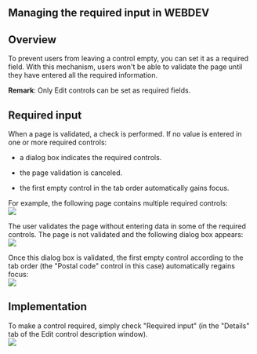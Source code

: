 
## Managing the required input in WEBDEV
			



<a name="NOTE1"></a>
<a name="NOTE1_1"></a>


## Overview
<a name="overview_ELTTEXTE000095"></a>
To prevent users from leaving a control empty, you can set it as a required field. With this mechanism, users won't be able to validate the page until they have entered all the required information.

**Remark**: Only Edit controls can be set as required fields.

<a name="NOTE2"></a>
<a name="NOTE2_1"></a>


## Required input
<a name="required_input_ELTTEXTE000119"></a>
When a page is validated, a check is performed. If no value is entered in one or more required controls:

- a dialog box indicates the required controls.

- the page validation is canceled.

- the first empty control in the tab order automatically gains focus.




For example, the following page contains multiple required controls:
<br>![](https://doc.pcsoft.fr/en-US/images/image.awp?langid=3&name=Formulaire.gif)


The user validates the page without entering data in some of the required controls. The page is not validated and the following dialog box appears:
<br>![](https://doc.pcsoft.fr/en-US/images/image.awp?langid=3&name=BoiteDialogueSaisieOblig.gif)


Once this dialog box is validated, the first empty control according to the tab order (the "Postal code" control in this case) automatically regains focus:
<br>![](https://doc.pcsoft.fr/en-US/images/image.awp?langid=3&name=Formulaire2.gif)


<a name="NOTE3"></a>
<a name="NOTE3_1"></a>


## Implementation
<a name="implementation_ELTTEXTE000143"></a>
To make a control required, simply check "Required input" (in the "Details" tab of the Edit control description window).
<br>![](https://doc.pcsoft.fr/en-US/images/image.awp?langid=3&name=SaisieObligatoireOption.gif)



